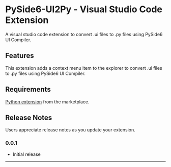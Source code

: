 # PySide6-UI2Py - Visual Studio Code Extension

A visual studio code extension to convert .ui files to .py files using PySide6 UI Compiler.

## Features

This extension adds a context menu item to the explorer to convert .ui files to .py files using PySide6 UI Compiler.

<!-- <img src=images/PySide6-UI2Py_1.gif> -->

## Requirements

[Python extension](https://marketplace.visualstudio.com/items?itemName=ms-python.python) from the marketplace.

## Release Notes

Users appreciate release notes as you update your extension.

### 0.0.1

- Initial release

---
